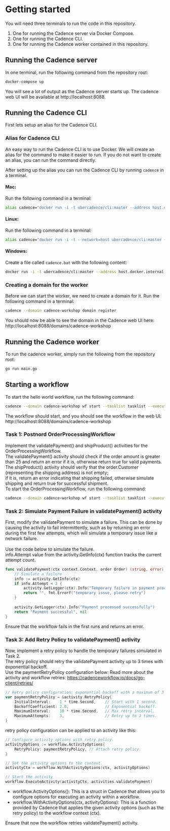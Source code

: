# Getting started

You will need three terminals to run the code in this repository.
1. One for running the Cadence server via Docker Compose.
2. One for running the Cadence CLI.
3. One for running the Cadence worker contained in this repository.

## Running the Cadence server

In one terminal, run the following command from the repository root:
```bash
docker-compose up
```

You will see a lot of output as the Cadence server starts up. 
The cadence web UI will be available at http://localhost:8088.

## Running the Cadence CLI

First lets setup an alias for the Cadence CLI.
### Alias for Cadence CLI
An easy way to run the Cadence CLI is to use Docker. We will
create an alias for the command to make it easier to run. If you do not 
want to create an alias, you can run the command directly.

After setting up the alias you can run the Cadence CLI by running `cadence` in a terminal.

#### Mac:
Run the following command in a terminal:
```bash
alias cadence="docker run -i -t ubercadence/cli:master --address host.docker.internal:7933"
```

#### Linux:
Run the following command in a terminal:
```bash
alias cadence="docker run -i -t --network=host ubercadence/cli:master --address 127.0.0.1:7933"
```

#### Windows:
Create a file called `cadence.bat` with the following content:
```bash
docker run -i -t ubercadence/cli:master --address host.docker.internal:7933 %*
```

### Creating a domain for the worker
Before we can start the worker, we need to create a domain for it.
Run the following command in a terminal:
```bash
cadence --domain cadence-workshop domain register
```

You should now be able to see the domain in the Cadence web UI here:
http://localhost:8088/domains/cadence-workshop

## Running the Cadence worker
To run the cadence worker, simply run the following from the repository root:
```bash
go run main.go
```

## Starting a workflow
To start the hello world workflow, run the following command:
```bash
cadence --domain cadence-workshop wf start --tasklist tasklist --execution_timeout 10 --workflow_type HelloWorld --input '{"message":"Cadence"}'
```

The workflow should start, and you should see the workflow in the web UI:
http://localhost:8088/domains/cadence-workshop

### Task 1: Postnord OrderProcessingWorkflow
Implement the validatePayment() and shipProduct() activities for the OrderProcessingWorkflow. <br />
The validatePayment() activity should check if the order amount is greater than 25 and return an error if it is, otherwise return true for valid payments. <br />
The shipProduct() activity should verify that the order.Customer (representing the shipping address) is not empty; <br />
if it is, return an error indicating that shipping failed, otherwise simulate shipping and return true for successful shipment. <br />
To start the OrderProcessingWorkflow, run the following command:
```bash
cadence --domain cadence-workshop wf start --tasklist tasklist --execution_timeout 10 --workflow_type OrderProcessingWorkflow --input '{"id":"Order123", "customer": "Cadence", "amount": 20, "address": "Uber office"}'
```

### Task 2: Simulate Payment Failure in validatePayment() activity
First, modify the validatePayment to simulate a failure. This can be done by causing the activity to fail intermittently, such as by returning an error during the first few attempts, which will simulate a temporary issue like a network failure.
<br />
<br />
Use the code below to simulate the failure. <br />
info.Attempt value from the activity.GetInfo(ctx) function tracks the current attempt count. 
```go
func validatePayment(ctx context.Context, order Order) (string, error) {
	// Simulate a failure
	info := activity.GetInfo(ctx)
	if info.Attempt < 3 {
		activity.GetLogger(ctx).Info("Temporary failure in payment processing")
		return "", fmt.Errorf("temporary issue, please retry")
	}
	
	activity.GetLogger(ctx).Info("Payment processed successfully")
	return "Payment successful", nil
}
```

Ensure that the workflow fails in the first runs and returns an error.

### Task 3: Add Retry Policy to validatePayment() activity
Now, implement a retry policy to handle the temporary failures simulated in Task 2. <br /> 
The retry policy should retry the validatePayment activity up to 3 times with exponential backoff. <br />
Use the paymentRetryPolicy configuration below:
Read more about the activity and workflow retries: https://cadenceworkflow.io/docs/go-client/retries/
```go
// Retry policy configuration: exponential backoff with a maximum of 3 retries.
var paymentRetryPolicy = &activity.RetryPolicy{
	InitialInterval:    1 * time.Second,    // Start with 1 second.
	BackoffCoefficient: 2.0,                // Exponential backoff.
	MaximumInterval:    10 * time.Second,   // Max retry interval.
	MaximumAttempts:    3,                  // Retry up to 3 times.
}
```
retry policy configuration can be applied to an activity like this:
```go
// Configure activity options with retry policy.
activityOptions := workflow.ActivityOptions{	
	RetryPolicy: paymentRetryPolicy, // Attach retry policy.
}

// Set the activity options to the context.
activityCtx = workflow.WithActivityOptions(ctx, activityOptions)

// Start the activity
workflow.ExecuteActivity(activityCtx, activities.validatePayment)
```
- workflow.ActivityOptions{}: This is a struct in Cadence that allows you to configure options for executing an activity within a workflow.
- workflow.WithActivityOptions(ctx, activityOptions): This is a function provided by Cadence that applies the given activity options (such as the retry policy) to the workflow context (ctx).

Ensure that now the workflow retries validatePayment() activity.
